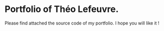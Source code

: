 # Portfolio of Théo Lefeuvre.

Please find attached the source code of my portfolio. I hope you will like it ! 
